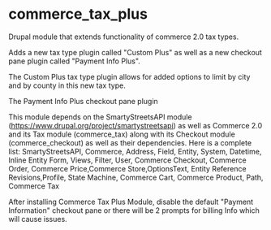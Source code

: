 # commerce_tax_plus
Drupal module that extends functionality of commerce 2.0 tax types.

Adds a new tax type plugin called "Custom Plus" as well as a new checkout pane plugin called "Payment Info Plus".

The Custom Plus tax type plugin allows for added options to limit by city and by county in this new tax type.

The Payment Info Plus checkout pane plugin

This module depends on the SmartyStreetsAPI module (https://www.drupal.org/project/smartystreetsapi) as well as Commerce 2.0 and its
Tax module (commerce_tax) along with its Checkout module (commerce_checkout) as well as their dependencies.  Here is a complete list:
SmartyStreetsAPI, Commerce, Address, Field, Entity, System, Datetime, Inline Entity Form, Views, Filter, User, Commerce Checkout, Commerce Order,
Commerce Price,Commerce Store,OptionsText, Entity Reference Revisions,Profile, State Machine, Commerce Cart, Commerce Product, Path, Commerce Tax

After installing Commerce Tax Plus Module, disable the default "Payment Information" checkout pane or there will be 2 prompts for billing Info
which will cause issues.
